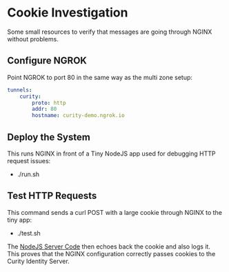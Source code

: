 # Cookie Investigation

Some small resources to verify that messages are going through NGINX without problems.

## Configure NGROK

Point NGROK to port 80 in the same way as the multi zone setup:

```yaml
tunnels:
    curity:
        proto: http
        addr: 80
        hostname: curity-demo.ngrok.io
```

## Deploy the System

This runs NGINX in front of a Tiny NodeJS app used for debugging HTTP request issues:

- ./run.sh

## Test HTTP Requests

This command sends a curl POST with a large cookie through NGINX to the tiny app:

- ./test.sh

The [NodeJS Server Code](./tinyapp/server.js) then echoes back the cookie and also logs it.\
This proves that the NGINX configuration correctly passes cookies to the Curity Identity Server.